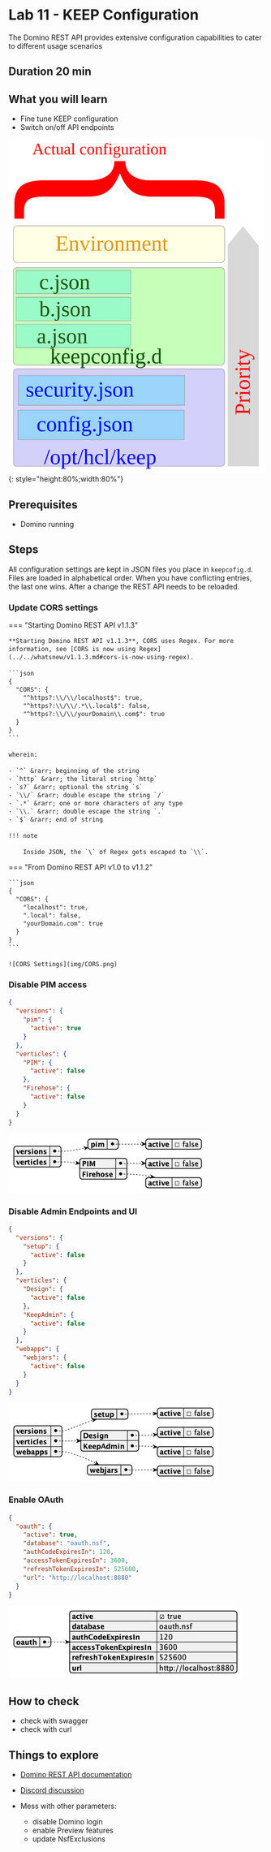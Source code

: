# Lab 11 - KEEP Configuration

The Domino REST API provides extensive configuration capabilities to cater to different usage scenarios

## Duration 20 min

## What you will learn

- Fine tune KEEP configuration
- Switch on/off API endpoints

![KEEP configuration](img/ActualConfiguration.svg){: style="height:80%;width:80%"}

## Prerequisites

- Domino running

## Steps

All configuration settings are kept in JSON files you place in `keepcofig.d`. Files are loaded in alphabetical order. When you have conflicting entries, the last one wins. After a change the REST API needs to be reloaded.

### Update CORS settings

=== "Starting Domino REST API v1.1.3"

    **Starting Domino REST API v1.1.3**, CORS uses Regex. For more information, see [CORS is now using Regex](../../whatsnew/v1.1.3.md#cors-is-now-using-regex).

    ```json
    {
      "CORS": {
        "^https?:\\/\\/localhost$": true,
        "^https?:\\/\\/.*\\.local$": false,
        "^https?:\\/\\/yourDomain\\.com$": true
      }
    }
    ```

    wherein:

    - `^` &rarr; beginning of the string
    - `http` &rarr; the literal string `http`
    - `s?` &rarr; optional the string `s`
    - `\\/` &rarr; double escape the string `/`
    - `.*` &rarr; one or more characters of any type
    - `\\.` &rarr; double escape the string `.`
    - `$` &rarr; end of string

    !!! note

        Inside JSON, the `\` of Regex gets escaped to `\\`.

=== "From Domino REST API v1.0 to v1.1.2"

    ```json
    {
      "CORS": {
        "localhost": true,
        ".local": false,
        "yourDomain.com": true
      }
    }
    ```

    ![CORS Settings](img/CORS.png)

### Disable PIM access

```json
{
  "versions": {
    "pim": {
      "active": true
    }
  },
  "verticles": {
    "PIM": {
      "active": false
    },
    "Firehose": {
      "active": false
    }
  }
}
```

![PIM disabled](img/DisablePIM.png)

### Disable Admin Endpoints and UI

```json
{
  "versions": {
    "setup": {
      "active": false
    }
  },
  "verticles": {
    "Design": {
      "active": false
    },
    "KeepAdmin": {
      "active": false
    }
  },
  "webapps": {
    "webjars": {
      "active": false
    }
  }
}
```

![Disable Setup](img/DisableSetup.png)

### Enable OAuth

```json
{
  "oauth": {
    "active": true,
    "database": "oauth.nsf",
    "authCodeExpiresIn": 120,
    "accessTokenExpiresIn": 3600,
    "refreshTokenExpiresIn": 525600,
    "url": "http://localhost:8880"
  }
}
```

![Enable OAuth](img/EnableOAuth.png)

## How to check

- check with swagger
- check with curl

## Things to explore

- [Domino REST API documentation](https://opensource.hcltechsw.com/Domino-rest-api/index.html)

- [Discord discussion](https://discord.com/invite/jmRHpDRnH4)

- Mess with other parameters:
    - disable Domino login
    - enable Preview features
    - update NsfExclusions
